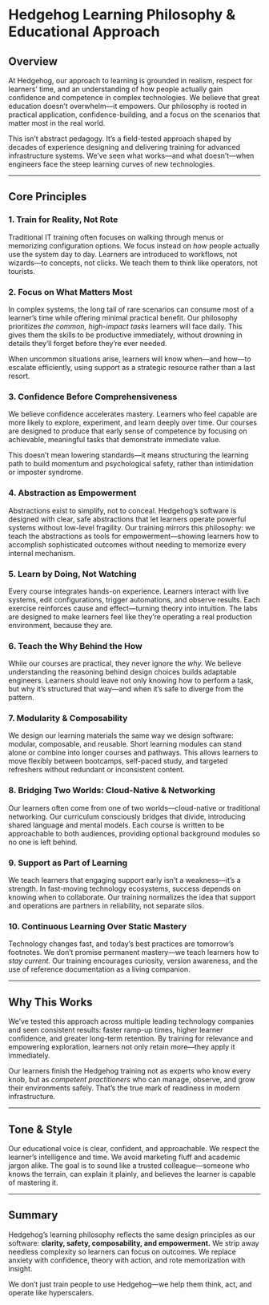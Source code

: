# Hedgehog Learning Philosophy & Educational Approach

## Overview

At Hedgehog, our approach to learning is grounded in realism, respect for learners’ time, and an understanding of how people actually gain confidence and competence in complex technologies. We believe that great education doesn’t overwhelm—it empowers. Our philosophy is rooted in practical application, confidence-building, and a focus on the scenarios that matter most in the real world.

This isn’t abstract pedagogy. It’s a field-tested approach shaped by decades of experience designing and delivering training for advanced infrastructure systems. We’ve seen what works—and what doesn’t—when engineers face the steep learning curves of new technologies.

---

## Core Principles

### 1. **Train for Reality, Not Rote**

Traditional IT training often focuses on walking through menus or memorizing configuration options. We focus instead on *how* people actually use the system day to day. Learners are introduced to workflows, not wizards—to concepts, not clicks. We teach them to think like operators, not tourists.

### 2. **Focus on What Matters Most**

In complex systems, the long tail of rare scenarios can consume most of a learner’s time while offering minimal practical benefit. Our philosophy prioritizes *the common, high-impact tasks* learners will face daily. This gives them the skills to be productive immediately, without drowning in details they’ll forget before they’re ever needed.

When uncommon situations arise, learners will know when—and how—to escalate efficiently, using support as a strategic resource rather than a last resort.

### 3. **Confidence Before Comprehensiveness**

We believe confidence accelerates mastery. Learners who feel capable are more likely to explore, experiment, and learn deeply over time. Our courses are designed to produce that early sense of competence by focusing on achievable, meaningful tasks that demonstrate immediate value.

This doesn’t mean lowering standards—it means structuring the learning path to build momentum and psychological safety, rather than intimidation or imposter syndrome.

### 4. **Abstraction as Empowerment**

Abstractions exist to simplify, not to conceal. Hedgehog’s software is designed with clear, safe abstractions that let learners operate powerful systems without low-level fragility. Our training mirrors this philosophy: we teach the abstractions as tools for empowerment—showing learners how to accomplish sophisticated outcomes without needing to memorize every internal mechanism.

### 5. **Learn by Doing, Not Watching**

Every course integrates hands-on experience. Learners interact with live systems, edit configurations, trigger automations, and observe results. Each exercise reinforces cause and effect—turning theory into intuition. The labs are designed to make learners feel like they’re operating a real production environment, because they are.

### 6. **Teach the Why Behind the How**

While our courses are practical, they never ignore the *why.* We believe understanding the reasoning behind design choices builds adaptable engineers. Learners should leave not only knowing how to perform a task, but why it’s structured that way—and when it’s safe to diverge from the pattern.

### 7. **Modularity & Composability**

We design our learning materials the same way we design software: modular, composable, and reusable. Short learning modules can stand alone or combine into longer courses and pathways. This allows learners to move flexibly between bootcamps, self-paced study, and targeted refreshers without redundant or inconsistent content.

### 8. **Bridging Two Worlds: Cloud-Native & Networking**

Our learners often come from one of two worlds—cloud-native or traditional networking. Our curriculum consciously bridges that divide, introducing shared language and mental models. Each course is written to be approachable to both audiences, providing optional background modules so no one is left behind.

### 9. **Support as Part of Learning**

We teach learners that engaging support early isn’t a weakness—it’s a strength. In fast-moving technology ecosystems, success depends on knowing when to collaborate. Our training normalizes the idea that support and operations are partners in reliability, not separate silos.

### 10. **Continuous Learning Over Static Mastery**

Technology changes fast, and today’s best practices are tomorrow’s footnotes. We don’t promise permanent mastery—we teach learners how to *stay current.* Our training encourages curiosity, version awareness, and the use of reference documentation as a living companion.

---

## Why This Works

We’ve tested this approach across multiple leading technology companies and seen consistent results: faster ramp-up times, higher learner confidence, and greater long-term retention. By training for relevance and empowering exploration, learners not only retain more—they apply it immediately.

Our learners finish the Hedgehog training not as experts who know every knob, but as *competent practitioners* who can manage, observe, and grow their environments safely. That’s the true mark of readiness in modern infrastructure.

---

## Tone & Style

Our educational voice is clear, confident, and approachable. We respect the learner’s intelligence and time. We avoid marketing fluff and academic jargon alike. The goal is to sound like a trusted colleague—someone who knows the terrain, can explain it plainly, and believes the learner is capable of mastering it.

---

## Summary

Hedgehog’s learning philosophy reflects the same design principles as our software: **clarity, safety, composability, and empowerment.** We strip away needless complexity so learners can focus on outcomes. We replace anxiety with confidence, theory with action, and rote memorization with insight.

We don’t just train people to use Hedgehog—we help them think, act, and operate like hyperscalers.
